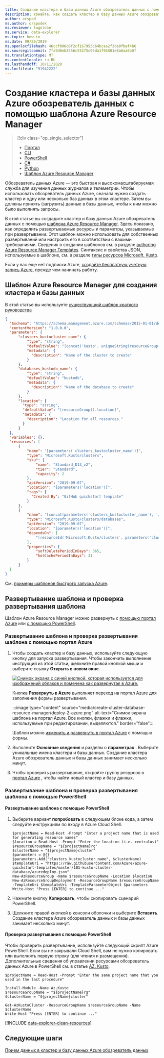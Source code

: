 ```yaml
---
title: Создание кластера и базы данных Azure обозреватель данных с помощью шаблона Azure Resource Manager
description: Узнайте, как создать кластер и базу данных Azure обозреватель данных с помощью шаблона Azure Resource Manager
author: orspod
ms.author: orspodek
ms.reviewer: lugoldbe
ms.service: data-explorer
ms.topic: how-to
ms.date: 09/26/2019
ms.openlocfilehash: 46ccf006c6f2cf167953c64bcaa2f3de0fbaf4b6
ms.sourcegitcommit: 7fa9d0eb3556c55475c95da1f96801e8a0aa6b0f
ms.translationtype: MT
ms.contentlocale: ru-RU
ms.lasthandoff: 10/11/2020
ms.locfileid: "91942222"
---
```

# <a name="create-an-azure-data-explorer-cluster-and-database-by-using-an-azure-resource-manager-template"></a>Создание кластера и базы данных Azure обозреватель данных с помощью шаблона Azure Resource Manager

> [!div class="op_single_selector"]
> * [Портал](create-cluster-database-portal.md)
> * [CLI](create-cluster-database-cli.md)
> * [PowerShell](create-cluster-database-powershell.md)
> * [C#](create-cluster-database-csharp.md)
> * [Python](create-cluster-database-python.md)
> * [Шаблон Azure Resource Manager](create-cluster-database-resource-manager.md)

Обозреватель данных Azure — это быстрая и высокомасштабируемая служба для изучения данных журналов и телеметрии. Чтобы использовать обозреватель данных Azure, сначала нужно создать кластер и одну или несколько баз данных в этом кластере. Затем вы должны принять (загрузить) данные в базы данных, чтобы к ним можно было выполнять запросы. 

В этой статье вы создадите кластер и базу данных Azure обозреватель данных с помощью [шаблона Azure Resource Manager](/azure/azure-resource-manager/management/overview). Здесь показано, как определить развертываемые ресурсы и параметры, указываемые при развертывании. Этот шаблон можно использовать для собственных развертываний или настроить его в соответствии с вашими требованиями. Сведения о создании шаблонов см. в разделе [authoring Azure Resource Manager Templates](/azure/azure-resource-manager/resource-group-authoring-templates). Синтаксис и свойства JSON, используемые в шаблоне, см. в разделе [типы ресурсов Microsoft. Kusto](/azure/templates/microsoft.kusto/allversions).

Если у вас еще нет подписки Azure, [создайте бесплатную учетную запись Azure](https://azure.microsoft.com/free/), прежде чем начинать работу.

## <a name="azure-resource-manager-template-for-cluster-and-database-creation"></a>Шаблон Azure Resource Manager для создания кластера и базы данных

В этой статье вы используете [существующий шаблон краткого руководства](https://raw.githubusercontent.com/Azure/azure-quickstart-templates/master/101-kusto-cluster-database/azuredeploy.json)

```json
{
  "$schema": "https://schema.management.azure.com/schemas/2015-01-01/deploymentTemplate.json#",
  "contentVersion": "1.0.0.0",
  "parameters": {
      "clusters_kustocluster_name": {
          "type": "string",
          "defaultValue": "[concat('kusto', uniqueString(resourceGroup().id))]",
          "metadata": {
            "description": "Name of the cluster to create"
          }
      },
      "databases_kustodb_name": {
          "type": "string",
          "defaultValue": "kustodb",
          "metadata": {
            "description": "Name of the database to create"
          }
      },
      "location": {
        "type": "string",
        "defaultValue": "[resourceGroup().location]",
        "metadata": {
          "description": "Location for all resources."
        }
      }
  },
  "variables": {},
  "resources": [
      {
          "name": "[parameters('clusters_kustocluster_name')]",
          "type": "Microsoft.Kusto/clusters",
          "sku": {
              "name": "Standard_D13_v2",
              "tier": "Standard",
              "capacity": 2
          },
          "apiVersion": "2019-09-07",
          "location": "[parameters('location')]",
          "tags": {
            "Created By": "GitHub quickstart template"
          }
      },
      {
          "name": "[concat(parameters('clusters_kustocluster_name'), '/', parameters('databases_kustodb_name'))]",
          "type": "Microsoft.Kusto/clusters/databases",
          "apiVersion": "2019-09-07",
          "location": "[parameters('location')]",
          "dependsOn": [
              "[resourceId('Microsoft.Kusto/clusters', parameters('clusters_kustocluster_name'))]"
          ],
          "properties": {
              "softDeletePeriodInDays": 365,
              "hotCachePeriodInDays": 31
          }
      }
  ]
}
```

См. [примеры шаблонов быстрого запуска Azure](https://azure.microsoft.com/resources/templates/).

## <a name="deploy-the-template-and-verify-template-deployment"></a>Развертывание шаблона и проверка развертывания шаблона

Шаблон Azure Resource Manager можно развернуть с [помощью портал Azure](#use-the-azure-portal-to-deploy-the-template-and-verify-template-deployment) или [с помощью PowerShell](#use-powershell-to-deploy-the-template-and-verify-template-deployment).

### <a name="use-the-azure-portal-to-deploy-the-template-and-verify-template-deployment"></a>Развертывание шаблона и проверка развертывания шаблона с помощью портал Azure

1. Чтобы создать кластер и базу данных, используйте следующую кнопку для запуска развертывания. Чтобы закончить выполнение инструкций из этой статьи, щелкните правой кнопкой мыши и выберите ссылку **Открыть в новом окне**.

    [![Снимок экрана с синей кнопкой, которая используется для изображений облаков и помечена как развернутая в Azure.](media/create-cluster-database-resource-manager/deploybutton.png)](https://portal.azure.com/#create/Microsoft.Template/uri/https%3A%2F%2Fraw.githubusercontent.com%2FAzure%2Fazure-quickstart-templates%2Fmaster%2F101-kusto-cluster-database%2Fazuredeploy.json)

    Кнопка **Развернуть в Azure** выполняет переход на портал Azure для заполнения формы развертывания.

    :::image type="content" source="media/create-cluster-database-resource-manager/deploy-2-azure.png" alt-text="Снимок экрана шаблона на портал Azure. Все кнопки, флажки и флажки, используемые при редактировании, выделяются." border="false":::

    Шаблон можно [изменить и развернуть в портал Azure](/azure/azure-resource-manager/resource-manager-quickstart-create-templates-use-the-portal#edit-and-deploy-the-template) с помощью формы.

1. Выполните **Основные сведения** и разделы о **параметрах** . Выберите уникальные имена кластера и базы данных.
Создание кластера Azure обозреватель данных и базы данных занимает несколько минут.

1. Чтобы проверить развертывание, откройте группу ресурсов в [портал Azure](https://portal.azure.com) , чтобы найти новый кластер и базу данных. 

### <a name="use-powershell-to-deploy-the-template-and-verify-template-deployment"></a>Развертывание шаблона и проверка развертывания шаблона с помощью PowerShell

#### <a name="deploy-the-template-using-powershell"></a>Развертывание шаблона с помощью PowerShell

1. Выберите вариант **попробовать** в следующем блоке кода, а затем следуйте инструкциям по входу в Azure Cloud Shell.

    ```azurepowershell-interactive
    $projectName = Read-Host -Prompt "Enter a project name that is used for generating resource names"
    $location = Read-Host -Prompt "Enter the location (i.e. centralus)"
    $resourceGroupName = "${projectName}rg"
    $clusterName = "${projectName}cluster"
    $parameters = @{}
    $parameters.Add("clusters_kustocluster_name", $clusterName)
    $templateUri = "https://raw.githubusercontent.com/Azure/azure-quickstart-templates/master/101-kusto-cluster-database/azuredeploy.json"
    New-AzResourceGroup -Name $resourceGroupName -Location $location
    New-AzResourceGroupDeployment -ResourceGroupName $resourceGroupName -TemplateUri $templateUri -TemplateParameterObject $parameters
    Write-Host "Press [ENTER] to continue ..."
    ```

1. Нажмите кнопку **Копировать**, чтобы скопировать сценарий PowerShell.
1. Щелкните правой кнопкой в консоли оболочки и выберите **Вставить**.
Создание кластера Azure обозреватель данных и базы данных занимает несколько минут.

#### <a name="verify-the-deployment-using-powershell"></a>Проверка развертывания с помощью PowerShell

Чтобы проверить развертывание, используйте следующий скрипт Azure PowerShell.  Если вы не закрывали Cloud Shell, вам не нужно копировать или выполнять первую строку (для чтения и размещения). Дополнительные сведения об управлении ресурсами обозреватель данных Azure в PowerShell см. в статье [AZ. Kusto](/powershell/module/az.kusto/?view=azps-2.7.0). 

```azurepowershell-interactive
$projectName = Read-Host -Prompt "Enter the same project name that you used in the last procedure"

Install-Module -Name Az.Kusto
$resourceGroupName = "${projectName}rg"
$clusterName = "${projectName}cluster"

Get-AzKustoCluster -ResourceGroupName $resourceGroupName -Name $clusterName
Write-Host "Press [ENTER] to continue ..."
```

[!INCLUDE [data-explorer-clean-resources](includes/data-explorer-clean-resources.md)]

## <a name="next-steps"></a>Следующие шаги

[Прием данных в кластер и базу данных Azure обозреватель данных](ingest-data-overview.md)
